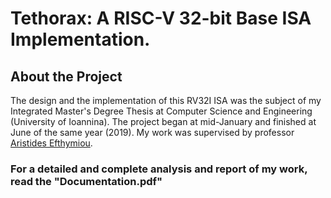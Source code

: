 # Tethorax: A RISC-V 32-bit Base ISA Implementation. 

## About the Project
The design and the implementation of this RV32I ISA was the subject of my Integrated Master's Degree Thesis at Computer Science and Engineering (University of Ioannina). The project began at mid-January and finished at June of the same year (2019). 
My work was supervised by professor [Aristides Efthymiou](http://www.cse.uoi.gr/~efthym/Site/Welcome.html).

### For a detailed and complete analysis and report of my work, read the "Documentation.pdf"
